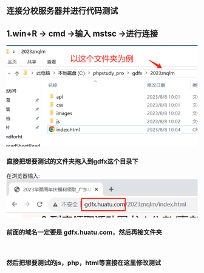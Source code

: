## 连接分校服务器并进行代码测试
## 1.win+R -> cmd ->输入 mstsc ->进行连接 <br>
![img_21.png](../Demands/img_21.png)
<br>
### 直接把想要测试的文件夹拖入到**gdfx**这个目录下 <br>

在浏览器输入:<br>
![img_22.png](../Demands/img_22.png)
<br>
### 前面的域名一定要是 gdfx.huatu.com，然后再接文件夹
<br>

### 然后把想要测试的js，php，html等直接在这里修改测试<br>

